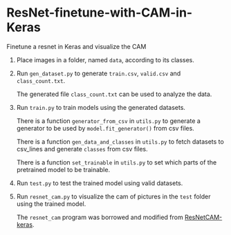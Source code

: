 # ResNet-finetune-with-CAM-in-Keras

Finetune a resnet in Keras and visualize the CAM

1. Place images in a folder, named `data`, according to its classes.

2. Run `gen_dataset.py` to generate `train.csv`, `valid.csv` and `class_count.txt`.

   The generated file `class_count.txt` can be used to analyze the data.

3. Run `train.py` to train models using the generated datasets.

   There is a function `generator_from_csv` in `utils.py` to generate a generator to be used by `model.fit_generator()` from csv files.

   There is a function `gen_data_and_classes` in `utils.py` to fetch datasets to csv_lines and generate `classes` from csv files.

   There is a function `set_trainable` in `utils.py` to set which parts of the pretrained model to be trainable.

4. Run `test.py` to test the trained model using valid datasets.

5. Run `resnet_cam.py` to visualize the cam of pictures in the `test` folder using the trained model.

   The `resnet_cam` program was borrowed and modified from [ResNetCAM-keras](https://github.com/alexisbcook/ResNetCAM-keras).
